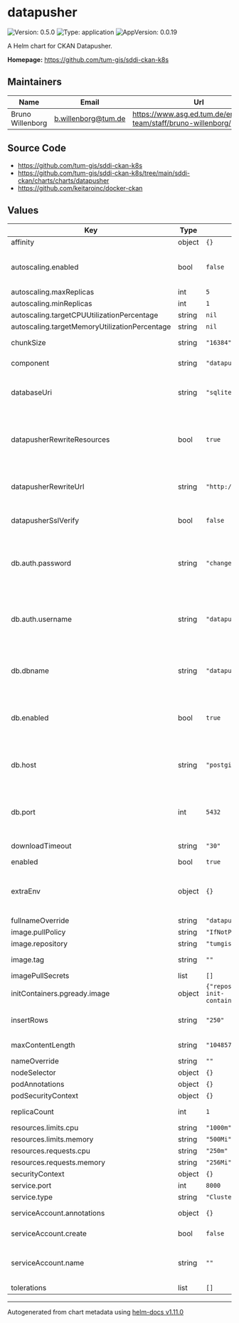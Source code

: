 # datapusher

![Version: 0.5.0](https://img.shields.io/badge/Version-0.5.0-informational?style=flat-square) ![Type: application](https://img.shields.io/badge/Type-application-informational?style=flat-square) ![AppVersion: 0.0.19](https://img.shields.io/badge/AppVersion-0.0.19-informational?style=flat-square)

A Helm chart for CKAN Datapusher.

**Homepage:** <https://github.com/tum-gis/sddi-ckan-k8s>

## Maintainers

| Name | Email | Url |
| ---- | ------ | --- |
| Bruno Willenborg | <b.willenborg@tum.de> | <https://www.asg.ed.tum.de/en/gis/our-team/staff/bruno-willenborg/> |

## Source Code

* <https://github.com/tum-gis/sddi-ckan-k8s>
* <https://github.com/tum-gis/sddi-ckan-k8s/tree/main/sddi-ckan/charts/charts/datapusher>
* <https://github.com/keitaroinc/docker-ckan>

## Values

| Key | Type | Default | Description |
|-----|------|---------|-------------|
| affinity | object | `{}` | [k8s: Assign pods to nodes](https://kubernetes.io/docs/concepts/scheduling-eviction/assign-pod-node/) |
| autoscaling.enabled | bool | `false` | Enable/disable pod autoscaling, if disabled `replicaCount` is used to set number of pods. Check requirements of [HorizontalPodAutoscaling](https://kubernetes.io/docs/tasks/run-application/horizontal-pod-autoscale/). |
| autoscaling.maxReplicas | int | `5` | Maximum number of replicas |
| autoscaling.minReplicas | int | `1` | Minimum number of replicas |
| autoscaling.targetCPUUtilizationPercentage | string | `nil` | [HorizontalPodAutoscaling](https://kubernetes.io/docs/tasks/run-application/horizontal-pod-autoscale/). |
| autoscaling.targetMemoryUtilizationPercentage | string | `nil` | [HorizontalPodAutoscaling](https://kubernetes.io/docs/tasks/run-application/horizontal-pod-autoscale/). |
| chunkSize | string | `"16384"` | Size of chunks of the data that is being downloaded in bytes |
| component | string | `"datapusher"` | Role of CKAN Datapusher in this chart |
| databaseUri | string | `"sqlite:////tmp/job_store.db"` | SQLAlchemy Database URL for job store, see [Datapusher config](https://github.com/ckan/datapusher#datapusher-configuration) for more. Note: If `db.enabled` this setting is ignored. |
| datapusherRewriteResources | bool | `true` | Enable or disable (boolean) whether Datapusher should rewrite resources uploaded to CKAN's filestore, since Datapusher takes the CKAN Site URL value for generating the resource URL. Default: False |
| datapusherRewriteUrl | string | `"http://ckan:5000/"` | Sets the rewrite URL that Datapusher will rewrite resources that are uploaded to CKAN's filestore. Default: http://ckan:5000 |
| datapusherSslVerify | bool | `false` | Enable or disable (boolean) verification of SSL when trying to get resources. Default: True |
| db.auth.password | string | `"changeMe"` | Jobs database password. If set, this values will overwrite the value in the Datapusher chart. Note: This values is overwritten by `global.datapusher.db.auth.password`, if set. |
| db.auth.username | string | `"datapusher"` | Jobs database username. If set, this values will overwrite the value in the Datapusher chart. Note: This values is overwritten by `global.datapusher.db.auth.username`, if set. |
| db.dbname | string | `"datapusher_jobs"` | Jobs database name. If set, this values will overwrite the value in the Datapusher chart. Note: This values is overwritten by `global.datapusher.db.dbname`, if set. |
| db.enabled | bool | `true` | Enable/disable PostgreSQL as database backend for [Datapusher](https://github.com/ckan/datapusher#high-availability-setup). If set to false, `databaseUri` is used. Note: This values is overwritten by `global.datapusher.db.enabled`, if set. |
| db.host | string | `"postgis"` | Jobs database host. If set, this values will overwrite the value in the Datapusher chart. Note: This values is overwritten by `global.datapusher.db.host`, if set. |
| db.port | int | `5432` | Jobs database port. If set, this values will overwrite the value in the Datapusher chart. Note: This values is overwritten by `global.datapusher.db.port`, if set. |
| downloadTimeout | string | `"30"` | Timeout limit of the download request |
| enabled | bool | `true` | Enable/disable CKAN Datapusher |
| extraEnv | object | `{}` | Extra environment variables. Values need to be quoted. This can be used to overwrite or extend [CKAN settings](https://docs.ckan.org/en/latest/maintaining/configuration.html#ckan-configuration-file). See [ckanext-envvars](https://github.com/okfn/ckanext-envvars) for variable naming conventions. |
| fullnameOverride | string | `"datapusher"` | Override fullname |
| image.pullPolicy | string | `"IfNotPresent"` | [Image pull policy](https://kubernetes.io/docs/concepts/containers/images/#image-pull-policy) |
| image.repository | string | `"tumgis/ckan-datapusher"` | [Image repository](https://kubernetes.io/docs/concepts/containers/images/) |
| image.tag | string | `""` | Overrides the image tag whose default is the chart `appVersion`. |
| imagePullSecrets | list | `[]` | [Image pull secrets](https://kubernetes.io/docs/tasks/configure-pod-container/pull-image-private-registry/) |
| initContainers.pgready.image | object | `{"repository":"bwibo/k8s-init-container","tag":"latest"}` | Image used for testing PostgresSQL database readiness. |
| insertRows | string | `"250"` | Number of rows to take from the data and upload them as chunks to datastore |
| maxContentLength | string | `"10485760"` | Maximum size of content to be uploaded in bytes. |
| nameOverride | string | `""` | Override name |
| nodeSelector | object | `{}` | [k8s: Assign pods to nodes](https://kubernetes.io/docs/concepts/scheduling-eviction/assign-pod-node/) |
| podAnnotations | object | `{}` | Additional pod annotations |
| podSecurityContext | object | `{}` | [k8s: Security context](https://kubernetes.io/docs/tasks/configure-pod-container/security-context/) |
| replicaCount | int | `1` | Number of replicas. Only used if `autoscaling.enabled = false`. |
| resources.limits.cpu | string | `"1000m"` | [k8s: Resource management](https://kubernetes.io/docs/concepts/configuration/manage-resources-containers/) |
| resources.limits.memory | string | `"500Mi"` | [k8s: Resource management](https://kubernetes.io/docs/concepts/configuration/manage-resources-containers/) |
| resources.requests.cpu | string | `"250m"` | [k8s: Resource management](https://kubernetes.io/docs/concepts/configuration/manage-resources-containers/) |
| resources.requests.memory | string | `"256Mi"` | [k8s: Resource management](https://kubernetes.io/docs/concepts/configuration/manage-resources-containers/) |
| securityContext | object | `{}` | [k8s: Security context](https://kubernetes.io/docs/tasks/configure-pod-container/security-context/) |
| service.port | int | `8000` | Service port |
| service.type | string | `"ClusterIP"` | Type of service |
| serviceAccount.annotations | object | `{}` | Annotations to add to the service account |
| serviceAccount.create | bool | `false` | Specifies whether a service account should be created |
| serviceAccount.name | string | `""` | The name of the service account to use. If not set and create is true, a name is generated using the fullname template |
| tolerations | list | `[]` | [k8S: Taints and tolerations](https://kubernetes.io/docs/concepts/scheduling-eviction/taint-and-toleration/) |

----------------------------------------------
Autogenerated from chart metadata using [helm-docs v1.11.0](https://github.com/norwoodj/helm-docs/releases/v1.11.0)
